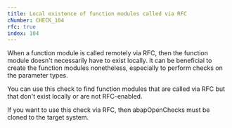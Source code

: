 ```yaml
---
title: Local existence of function modules called via RFC
cNumber: CHECK_104
rfc: true
index: 104
---
```


When a function module is called remotely via RFC, then the function module doesn't necessarily have to exist locally. It can be beneficial to create the function modules nonetheless, especially to perform checks on the parameter types. 

You can use this check to find function modules that are called via RFC but that don't exist locally or are not RFC-enabled.

If you want to use this check via RFC, then abapOpenChecks must be cloned to the target system.